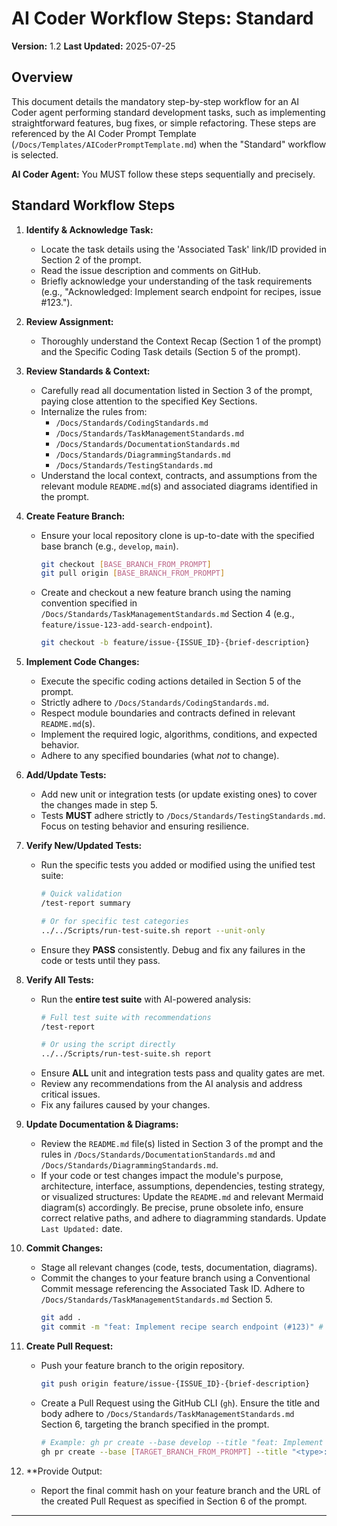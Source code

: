 # AI Coder Workflow Steps: Standard

**Version:** 1.2
**Last Updated:** 2025-07-25

## Overview

This document details the mandatory step-by-step workflow for an AI Coder agent performing standard development tasks, such as implementing straightforward features, bug fixes, or simple refactoring. These steps are referenced by the AI Coder Prompt Template (`/Docs/Templates/AICoderPromptTemplate.md`) when the "Standard" workflow is selected.

**AI Coder Agent:** You MUST follow these steps sequentially and precisely.

## Standard Workflow Steps

1.  **Identify & Acknowledge Task:**
    * Locate the task details using the 'Associated Task' link/ID provided in Section 2 of the prompt.
    * Read the issue description and comments on GitHub.
    * Briefly acknowledge your understanding of the task requirements (e.g., "Acknowledged: Implement search endpoint for recipes, issue #123.").

2.  **Review Assignment:**
    * Thoroughly understand the Context Recap (Section 1 of the prompt) and the Specific Coding Task details (Section 5 of the prompt).

3.  **Review Standards & Context:**
    * Carefully read all documentation listed in Section 3 of the prompt, paying close attention to the specified Key Sections.
    * Internalize the rules from:
        * `/Docs/Standards/CodingStandards.md`
        * `/Docs/Standards/TaskManagementStandards.md`
        * `/Docs/Standards/DocumentationStandards.md`
        * `/Docs/Standards/DiagrammingStandards.md`
        * `/Docs/Standards/TestingStandards.md`
    * Understand the local context, contracts, and assumptions from the relevant module `README.md`(s) and associated diagrams identified in the prompt.

4.  **Create Feature Branch:**
    * Ensure your local repository clone is up-to-date with the specified base branch (e.g., `develop`, `main`).
      ```bash
      git checkout [BASE_BRANCH_FROM_PROMPT]
      git pull origin [BASE_BRANCH_FROM_PROMPT]
      ```
    * Create and checkout a new feature branch using the naming convention specified in `/Docs/Standards/TaskManagementStandards.md` Section 4 (e.g., `feature/issue-123-add-search-endpoint`).
      ```bash
      git checkout -b feature/issue-{ISSUE_ID}-{brief-description}
      ```

5.  **Implement Code Changes:**
    * Execute the specific coding actions detailed in Section 5 of the prompt.
    * Strictly adhere to `/Docs/Standards/CodingStandards.md`.
    * Respect module boundaries and contracts defined in relevant `README.md`(s).
    * Implement the required logic, algorithms, conditions, and expected behavior.
    * Adhere to any specified boundaries (what *not* to change).

6.  **Add/Update Tests:**
    * Add new unit or integration tests (or update existing ones) to cover the changes made in step 5.
    * Tests **MUST** adhere strictly to `/Docs/Standards/TestingStandards.md`. Focus on testing behavior and ensuring resilience.

7.  **Verify New/Updated Tests:**
    * Run the specific tests you added or modified using the unified test suite:
      ```bash
      # Quick validation
      /test-report summary
      
      # Or for specific test categories
      ../../Scripts/run-test-suite.sh report --unit-only
      ```
    * Ensure they **PASS** consistently. Debug and fix any failures in the code or tests until they pass.

8.  **Verify All Tests:**
    * Run the **entire test suite** with AI-powered analysis:
      ```bash
      # Full test suite with recommendations
      /test-report
      
      # Or using the script directly
      ../../Scripts/run-test-suite.sh report
      ```
    * Ensure **ALL** unit and integration tests pass and quality gates are met.
    * Review any recommendations from the AI analysis and address critical issues.
    * Fix any failures caused by your changes.

9.  **Update Documentation & Diagrams:**
    * Review the `README.md` file(s) listed in Section 3 of the prompt and the rules in `/Docs/Standards/DocumentationStandards.md` and `/Docs/Standards/DiagrammingStandards.md`.
    * If your code or test changes impact the module's purpose, architecture, interface, assumptions, dependencies, testing strategy, or visualized structures: Update the `README.md` and relevant Mermaid diagram(s) accordingly. Be precise, prune obsolete info, ensure correct relative paths, and adhere to diagramming standards. Update `Last Updated:` date.

10. **Commit Changes:**
    * Stage all relevant changes (code, tests, documentation, diagrams).
    * Commit the changes to your feature branch using a Conventional Commit message referencing the Associated Task ID. Adhere to `/Docs/Standards/TaskManagementStandards.md` Section 5.
      ```bash
      git add .
      git commit -m "feat: Implement recipe search endpoint (#123)" # Example commit
      ```

11. **Create Pull Request:**
    * Push your feature branch to the origin repository.
      ```bash
      git push origin feature/issue-{ISSUE_ID}-{brief-description}
      ```
    * Create a Pull Request using the GitHub CLI (`gh`). Ensure the title and body adhere to `/Docs/Standards/TaskManagementStandards.md` Section 6, targeting the branch specified in the prompt.
      ```bash
      # Example: gh pr create --base develop --title "feat: Implement recipe search (#123)" --body "Closes #123. Adds the /api/recipes/search endpoint."
      gh pr create --base [TARGET_BRANCH_FROM_PROMPT] --title "<type>: <Brief description> (#ISSUE_ID)" --body "Closes #{ISSUE_ID}. [Summary of changes]"
      ```

12. **Provide Output:
    * Report the final commit hash on your feature branch and the URL of the created Pull Request as specified in Section 6 of the prompt.

---